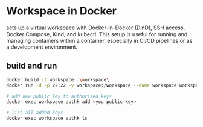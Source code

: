 # Workspace in Docker
sets up a virtual workspace with Docker-in-Docker (DinD), SSH access, Docker Compose, Kind, and kubectl. This setup is useful for running and managing containers within a container, especially in CI/CD pipelines or as a development environment.

## build and run

```bash
docker build -t workspace .\workspace\
docker run -d -p 22:22 -v workspace:/workspace --name workspace workspace
```

```bash
# add new public key to authorized_keys
docker exec workspace authk add <you public key>

# list all added keys
docker exec workspace authk ls
```